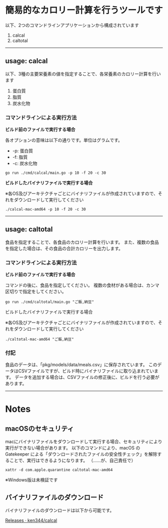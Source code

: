 # 簡易的なカロリー計算を行うツールです

以下、2つのコマンドラインアプリケーションから構成されています

1. calcal
2. caltotal

---

## usage: calcal

以下、3種の主要栄養素の値を指定することで、各栄養素のカロリー計算を行います

1. 蛋白質
2. 脂質
3. 炭水化物

### コマンドラインによる実行方法

**ビルド前のファイルで実行する場合**

各オプションの意味は以下の通りです。単位はグラムです。

* -p: 蛋白質
* -f: 脂質
* -c: 炭水化物

```
go run ./cmd/calcal/main.go -p 10 -f 20 -c 30
```

**ビルドしたバイナリファイルで実行する場合**

※各OS及びアーキテクチャごとにバイナリファイルが作成されていますので、それをダウンロードして実行してください

```
./calcal-mac-amd64 -p 10 -f 20 -c 30
```

---

## usage: caltotal

食品を指定することで、各食品のカロリー計算を行います。
また、複数の食品を指定した場合は、その食品の合計カロリーを出力します。

### コマンドラインによる実行方法

**ビルド前のファイルで実行する場合**

コマンドの後に、食品を指定してください。
複数の食材がある場合は、カンマ区切りで指定をしてください。

```
go run ./cmd/caltotal/main.go "ご飯,納豆"
```

ビルドしたバイナリファイルで実行する場合

※各OS及びアーキテクチャごとにバイナリファイルが作成されていますので、それをダウンロードして実行してください

```
./caltotal-mac-amd64 "ご飯,納豆"
```

### 付記

食品のデータは、「pkg/models/data/meals.csv」に保存されています。
このデータはCSVファイルですが、ビルド時にバイナリファイルに取り込まれています。
データを追加する場合は、CSVファイルの修正後に、ビルドを行う必要があります。

---

# Notes

## macOSのセキュリティ

macにバイナリファイルをダウンロードして実行する場合、セキュリティにより実行ができない場合があります。
以下のコマンドにより、macOS の Gatekeeper による「ダウンロードされたファイルの安全性チェック」を解除することで、実行はできるようになります。
（……が、自己責任で）

```
xattr -d com.apple.quarantine caltotal-mac-amd64
```

※Windows版は未検証です

## バイナリファイルのダウンロード

バイナリファイルのダウンロードは以下から可能です。

[Releases · ken344/calcal](https://github.com/ken344/calcal/releases)
